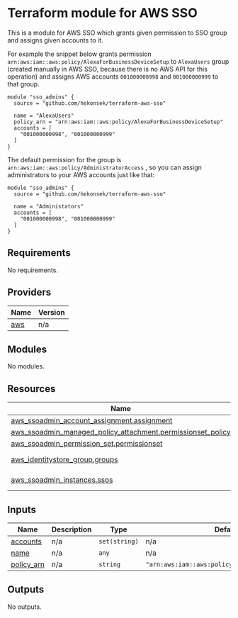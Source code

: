 # Terraform module for AWS SSO

This is a module for AWS SSO which grants given permission to SSO group and assigns given accounts to it.

For example the snippet below grants permission `arn:aws:iam::aws:policy/AlexaForBusinessDeviceSetup` to `AlexaUsers` group (created manually in AWS SSO, because there is no AWS API for this operation) and assigns AWS accounts `001000000998` and `001000000999` to that group.   

```hcl
module "sso_admins" {
  source = "github.com/hekonsek/terraform-aws-sso"

  name = "AlexaUsers"
  policy_arn = "arn:aws:iam::aws:policy/AlexaForBusinessDeviceSetup"
  accounts = [
    "001000000998", "001000000999"
  ]
}
```

The default permission for the group is `arn:aws:iam::aws:policy/AdministratorAccess` , so you can assign administrators to your AWS accounts just like that:

```hcl
module "sso_admins" {
  source = "github.com/hekonsek/terraform-aws-sso"

  name = "Administators"
  accounts = [
    "001000000998", "001000000999"
  ]
}
```

<!-- BEGIN_TF_DOCS -->
## Requirements

No requirements.

## Providers

| Name | Version |
|------|---------|
| <a name="provider_aws"></a> [aws](#provider\_aws) | n/a |

## Modules

No modules.

## Resources

| Name | Type |
|------|------|
| [aws_ssoadmin_account_assignment.assignment](https://registry.terraform.io/providers/hashicorp/aws/latest/docs/resources/ssoadmin_account_assignment) | resource |
| [aws_ssoadmin_managed_policy_attachment.permissionset_policy](https://registry.terraform.io/providers/hashicorp/aws/latest/docs/resources/ssoadmin_managed_policy_attachment) | resource |
| [aws_ssoadmin_permission_set.permissionset](https://registry.terraform.io/providers/hashicorp/aws/latest/docs/resources/ssoadmin_permission_set) | resource |
| [aws_identitystore_group.groups](https://registry.terraform.io/providers/hashicorp/aws/latest/docs/data-sources/identitystore_group) | data source |
| [aws_ssoadmin_instances.ssos](https://registry.terraform.io/providers/hashicorp/aws/latest/docs/data-sources/ssoadmin_instances) | data source |

## Inputs

| Name | Description | Type | Default | Required |
|------|-------------|------|---------|:--------:|
| <a name="input_accounts"></a> [accounts](#input\_accounts) | n/a | `set(string)` | n/a | yes |
| <a name="input_name"></a> [name](#input\_name) | n/a | `any` | n/a | yes |
| <a name="input_policy_arn"></a> [policy\_arn](#input\_policy\_arn) | n/a | `string` | `"arn:aws:iam::aws:policy/AdministratorAccess"` | no |

## Outputs

No outputs.
<!-- END_TF_DOCS -->